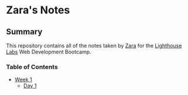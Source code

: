 # Zara's Notes
## Summary
This repository contains all of the notes taken by [Zara](https://github.com/ZaraAhKhan) for the [Lighthouse Labs](https://www.lighthouselabs.ca) Web Development Bootcamp.
### Table of Contents
* [Week 1](/Week_1)
  * [Day 1](/Week_1/Day_1)

